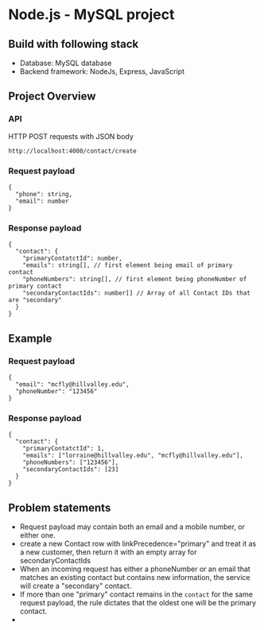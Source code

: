 # Node.js - MySQL project

## Build with following stack

- Database: MySQL database
- Backend framework: NodeJs, Express, JavaScript

## Project Overview

### API

HTTP POST requests with JSON body

```
http://localhost:4000/contact/create
```

### Request payload

```
{
  "phone": string,
  "email": number
}
```

### Response payload

```
{
  "contact": {
    "primaryContatctId": number,
    "emails": string[], // first element being email of primary contact
    "phoneNumbers": string[], // first element being phoneNumber of primary contact
    "secondaryContactIds": number[] // Array of all Contact IDs that are "secondary"
  }
}
```

## Example

### Request payload

```
{
  "email": "mcfly@hillvalley.edu",
  "phoneNumber": "123456"
}
```

### Response payload

```
{
  "contact": {
    "primaryContatctId": 1,
    "emails": ["lorraine@hillvalley.edu", "mcfly@hillvalley.edu"],
    "phoneNumbers": ["123456"],
    "secondaryContactIds": [23]
  }
}
```

## Problem statements

- Request payload may contain both an email and a mobile number, or either one.
- create a new Contact row with linkPrecedence="primary" and treat it as a new customer, then return it with an empty array for secondaryContactIds
- When an incoming request has either a phoneNumber or an email that matches an existing contact but contains new information, the service will create a "secondary" contact.
- If more than one "primary" contact remains in the `contact` for the same request payload, the rule dictates that the oldest one will be the primary contact.
-
